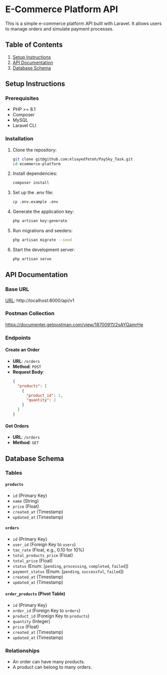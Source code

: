 # E-Commerce Platform API

This is a simple e-commerce platform API built with Laravel. It allows users to manage orders and simulate payment processes.

## Table of Contents
1. [Setup Instructions](#setup-instructions)
2. [API Documentation](#api-documentation)
3. [Database Schema](#database-schema)

## Setup Instructions

### Prerequisites
- PHP >= 8.1
- Composer
- MySQL
- Laravel CLI

### Installation
1. Clone the repository:
   ```bash
   git clone git@github.com:elsayedfeteh/PaySky_Task.git
   cd ecommerce-platform
2. Install dependencies:
   ```bash
   composer install
3. Set up the .env file:
   ```bash
   cp .env.example .env
4. Generate the application key:
   ```bash
   php artisan key:generate
5. Run migrations and seeders:
   ```bash
   php artisan migrate --seed
6. Start the development server:
   ```bash
   php artisan serve
## API Documentation

### Base URL
[URL](http://localhost:8000/api/v1): http://localhost:8000/api/v1

### Postman Collection
https://documenter.getpostman.com/view/18700911/2sAYQamrHe

### Endpoints

#### Create an Order
- **URL**: `/orders`
- **Method**: `POST`
- **Request Body**:
  ```json
  {
    "products": [
      {
        "product_id": 1,
        "quantity": 2
      }
    ]
  }

#### Get Orders
- **URL**: `/orders`
- **Method**: `GET`

## Database Schema

### Tables

#### `products`
- `id` (Primary Key)
- `name` (String)
- `price` (Float)
- `created_at` (Timestamp)
- `updated_at` (Timestamp)

#### `orders`
- `id` (Primary Key)
- `user_id` (Foreign Key to `users`)
- `tax_rate` (Float, e.g., 0.10 for 10%)
- `total_products_price` (Float)
- `total_price` (Float)
- `status` (Enum: [`pending`, `processing`, `completed`, `failed`])
- `payment_status` (Enum: [`pending`, `successful`, `failed`])
- `created_at` (Timestamp)
- `updated_at` (Timestamp)

#### `order_products` (Pivot Table)
- `id` (Primary Key)
- `order_id` (Foreign Key to `orders`)
- `product_id` (Foreign Key to `products`)
- `quantity` (Integer)
- `price` (Float)
- `created_at` (Timestamp)
- `updated_at` (Timestamp)

### Relationships
- An order can have many products.
- A product can belong to many orders.